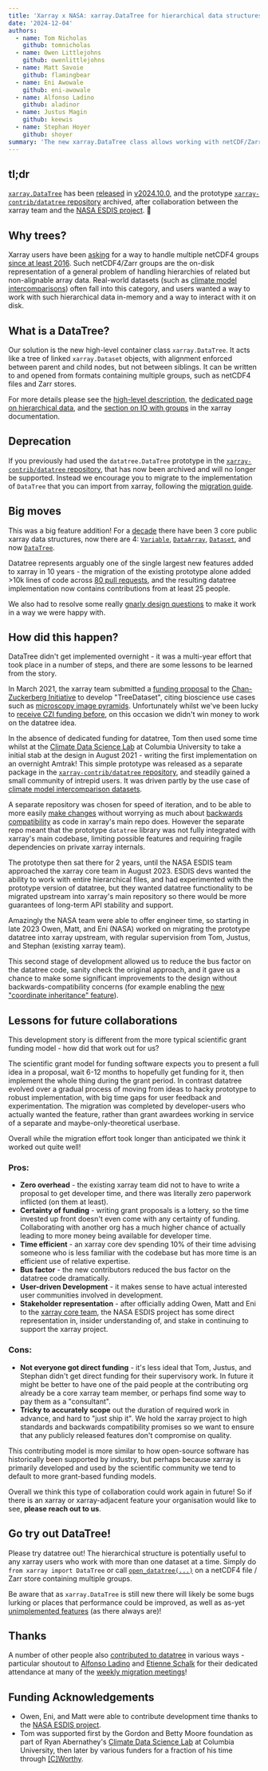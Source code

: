 ```yaml
---
title: 'Xarray x NASA: xarray.DataTree for hierarchical data structures'
date: '2024-12-04'
authors:
  - name: Tom Nicholas
    github: tomnicholas
  - name: Owen Littlejohns
    github: owenlittlejohns
  - name: Matt Savoie
    github: flamingbear
  - name: Eni Awowale
    github: eni-awowale
  - name: Alfonso Ladino
    github: aladinor
  - name: Justus Magin
    github: keewis
  - name: Stephan Hoyer
    github: shoyer
summary: 'The new xarray.DataTree class allows working with netCDF/Zarr groups, brought to you in collaboration with NASA!'
---
```


## tl;dr

[`xarray.DataTree`](https://docs.xarray.dev/en/stable/user-guide/data-structures.html#datatree) has been [released](https://github.com/pydata/xarray/discussions/9680) in [v2024.10.0](https://github.com/pydata/xarray/releases/tag/v2024.10.0), and the prototype [`xarray-contrib/datatree` repository](https://github.com/xarray-contrib/datatree) archived, after collaboration between the xarray team and the [NASA ESDIS project](https://www.earthdata.nasa.gov/about/esdis). 🤝

## Why trees?

Xarray users have been [asking](https://github.com/pydata/xarray/issues/4118) for a way to handle multiple netCDF4 groups [since at least 2016](https://github.com/pydata/xarray/issues/1092). Such netCDF4/Zarr groups are the on-disk representation of a general problem of handling hierarchies of related but non-alignable array data. Real-world datasets (such as [climate model intercomparisons](https://medium.com/pangeo/easy-ipcc-part-1-multi-model-datatree-469b87cf9114)) often fall into this category, and users wanted a way to work with such hierarchical data in-memory and a way to interact with it on disk.

## What is a DataTree?

Our solution is the new high-level container class `xarray.DataTree`.
It acts like a tree of linked `xarray.Dataset` objects, with alignment enforced between parent and child nodes, but not between siblings. It can be written to and opened from formats containing multiple groups, such as netCDF4 files and Zarr stores.

For more details please see the [high-level description](https://docs.xarray.dev/en/stable/user-guide/data-structures.html#datatree), the [dedicated page on hierarchical data](https://docs.xarray.dev/en/stable/user-guide/hierarchical-data.html), and the [section on IO with groups](https://docs.xarray.dev/en/stable/user-guide/io.html#groups) in the xarray documentation.

## Deprecation

If you previously had used the `datatree.DataTree` prototype in the [`xarray-contrib/datatree` repository](https://github.com/xarray-contrib/datatree), that has now been archived and will no longer be supported. Instead we encourage you to migrate to the implementation of `DataTree` that you can import from xarray, following the [migration guide](https://github.com/pydata/xarray/blob/main/DATATREE_MIGRATION_GUIDE.md).

## Big moves

This was a big feature addition! For a [decade](https://github.com/pydata/xarray/discussions/8462) there have been 3 core public xarray data structures, now there are 4: [`Variable`](https://docs.xarray.dev/en/stable/generated/xarray.Variable.html#xarray.Variable), [`DataArray`](https://docs.xarray.dev/en/stable/generated/xarray.DataArray.html#xarray.DataArray), [`Dataset`](https://docs.xarray.dev/en/stable/generated/xarray.Dataset.html#xarray.Dataset), and now [`DataTree`](https://docs.xarray.dev/en/stable/generated/xarray.DataTree.html#xarray.DataTree).

Datatree represents arguably one of the single largest new features added to xarray in 10 years - the migration of the existing prototype alone added >10k lines of code across [80 pull requests](https://github.com/pydata/xarray/pulls?q=is%3Apr+label%3Atopic-DataTree+is%3Aclosed), and the resulting datatree implementation now contains contributions from at least 25 people.

We also had to resolve some really [gnarly design questions](https://github.com/pydata/xarray/pull/9063) to make it work in a way we were happy with.

## How did this happen?

DataTree didn't get implemented overnight - it was a multi-year effort that took place in a number of steps, and there are some lessons to be learned from the story.

In March 2021, the xarray team submitted a [funding proposal](https://zenodo.org/records/5484176) to the [Chan-Zuckerberg Initiative](https://chanzuckerberg.com/eoss/) to develop "TreeDataset", citing bioscience use cases such as [microscopy image pyramids](https://spatialdata.scverse.org/en/latest/design_doc.html). Unfortunately whilst we've been lucky to [receive CZI funding before](https://chanzuckerberg.com/eoss/proposals/xarray-multidimensional-labeled-arrays-and-datasets-in-python/), on this occasion we didn't win money to work on the datatree idea.

In the absence of dedicated funding for datatree, Tom then used some time whilst at the [Climate Data Science Lab](https://ocean-transport.github.io/cds_lab.html) at Columbia University to take a initial stab at the design in August 2021 - writing the first implementation on an overnight Amtrak! This simple prototype was released as a separate package in the [`xarray-contrib/datatree` repository](https://github.com/xarray-contrib/datatree), and steadily gained a small community of intrepid users. It was driven partly by the use case of [climate model intercomparison datasets](https://medium.com/pangeo/easy-ipcc-part-1-multi-model-datatree-469b87cf9114).

A separate repository was chosen for speed of iteration, and to be able to more easily [make changes](https://github.com/xarray-contrib/datatree/blob/7ba05880c37f2371b5174f6e8dcfae31248fe19f/README.md#development-roadmap) without worrying as much about [backwards compatibility](https://github.com/pydata/xarray/issues/9854) as code in xarray's main repo does. However the separate repo meant that the prototype `datatree` library was not fully integrated with xarray's main codebase, limiting possible features and requiring fragile dependencies on private xarray internals.

The prototype then sat there for 2 years, until the NASA ESDIS team approached the xarray core team in August 2023. ESDIS devs wanted the ability to work with entire hierarchical files, and had experimented with the prototype version of datatree, but they wanted datatree functionality to be migrated upstream into xarray's main repository so there would be more guarantees of long-term API stability and support.

Amazingly the NASA team were able to offer engineer time, so starting in late 2023 Owen, Matt, and Eni (NASA) worked on migrating the prototype datatree into xarray upstream, with regular supervision from Tom, Justus, and Stephan (existing xarray team).

This second stage of development allowed us to reduce the bus factor on the datatree code, sanity check the original approach, and it gave us a chance to make some significant improvements to the design without backwards-compatibility concerns (for example enabling the [new "coordinate inheritance" feature](https://docs.xarray.dev/en/stable/user-guide/hierarchical-data.html#alignment-and-coordinate-inheritance)).

## Lessons for future collaborations

This development story is different from the more typical scientific grant funding model - how did that work out for us?

The scientific grant model for funding software expects you to present a full idea in a proposal, wait 6-12 months to hopefully get funding for it, then implement the whole thing during the grant period. In contrast datatree evolved over a gradual process of moving from ideas to hacky prototype to robust implementation, with big time gaps for user feedback and experimentation. The migration was completed by developer-users who actually wanted the feature, rather than grant awardees working in service of a separate and maybe-only-theoretical userbase.

Overall while the migration effort took longer than anticipated we think it worked out quite well!

### Pros:

- **Zero overhead** - the existing xarray team did not to have to write a proposal to get developer time, and there was literally zero paperwork inflicted (on them at least).
- **Certainty of funding** - writing grant proposals is a lottery, so the time invested up front doesn't even come with any certainty of funding. Collaborating with another org has a much higher chance of actually leading to more money being available for developer time.
- **Time efficient** - an xarray core dev spending 10% of their time advising someone who is less familiar with the codebase but has more time is an efficient use of relative expertise.
- **Bus factor** - the new contributors reduced the bus factor on the datatree code dramatically.
- **User-driven Development** - it makes sense to have actual interested user communities involved in development.
- **Stakeholder representation** - after officially adding Owen, Matt and Eni to the [xarray core team](https://xarray.dev/team), the NASA ESDIS project has some direct representation in, insider understanding of, and stake in continuing to support the xarray project.

### Cons:

- **Not everyone got direct funding** - it's less ideal that Tom, Justus, and Stephan didn't get direct funding for their supervisory work. In future it might be better to have one of the paid people at the contributing org already be a core xarray team member, or perhaps find some way to pay them as a "consultant".
- **Tricky to accurately scope** out the duration of required work in advance, and hard to "just ship it". We hold the xarray project to high standards and backwards compatibility promises so we want to ensure that any publicly released features don't compromise on quality.

This contributing model is more similar to how open-source software has historically been supported by industry, but perhaps because xarray is primarily developed and used by the scientific community we tend to default to more grant-based funding models.

Overall we think this type of collaboration could work again in future! So if there is an xarray or xarray-adjacent feature your organisation would like to see, **please reach out to us**.

## Go try out DataTree!

Please try datatree out! The hierarchical structure is potentially useful to any xarray users who work with more than one dataset at a time. Simply do `from xarray import DataTree` or call [`open_datatree(...)`](https://docs.xarray.dev/en/stable/generated/xarray.open_datatree.html) on a netCDF4 file / Zarr store containing multiple groups.

Be aware that as `xarray.DataTree` is still new there will likely be some bugs lurking or places that performance could be improved, as well as as-yet [unimplemented features](https://github.com/pydata/xarray/issues?q=is%3Aissue+is%3Aopen+label%3Atopic-DataTree) (as there always are)!

## Thanks

A number of other people also [contributed to datatree](https://github.com/xarray-contrib/datatree/graphs/contributors) in various ways - particular shoutout to [Alfonso Ladino](https://github.com/aladinor) and [Etienne Schalk](https://github.com/etienneschalk) for their dedicated attendance at many of the [weekly migration meetings](https://github.com/pydata/xarray/issues/8747)!

## Funding Acknowledgements

- Owen, Eni, and Matt were able to contribute development time thanks to the [NASA ESDIS project](https://www.earthdata.nasa.gov/about/esdis).
- Tom was supported first by the Gordon and Betty Moore foundation as part of Ryan Abernathey's [Climate Data Science Lab](https://ocean-transport.github.io/cds_lab.html) at Columbia University, then later by various funders for a fraction of his time through [[C]Worthy](https://www.cworthy.org/).
